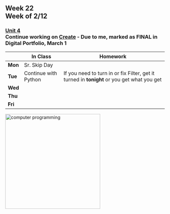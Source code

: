 ## Week 22 <br>Week of 2/12

### [Unit 4](/apcsp/curriculum/4)<br>Continue working on [Create](/apcsp/curriculum/pt/create) - Due to me, marked as FINAL in Digital Portfolio, March 1

  |       |In Class               |Homework   |
  |-------|---------              |---------  |
  |**Mon**|Sr. Skip Day | |
  |**Tue**|Continue with Python |If you need to turn in or fix Filter, get it turned in **tonight** or you get what you get |
  |**Wed**| | |
  |**Thu**| | |
  |**Fri**| | |

<img src="https://www.learncomputerscienceonline.com/wp-content/uploads/2019/10/Program-Coding.jpg" alt="computer programming" height="300">

<meta http-equiv="refresh" content="300"/>
